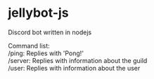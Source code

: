 # jellybot-js
Discord bot written in nodejs<br>

Command list:<br>
  /ping:    Replies with 'Pong!'<br>
  /server:  Replies with information about the guild<br>
  /user:    Replies with information about the user<br>
